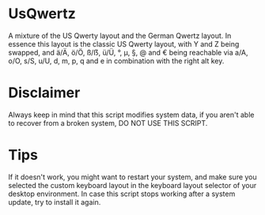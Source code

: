 # UsQwertz
 A mixture of the US Qwerty layout and the German Qwertz layout.
 In essence this layout is the classic US Qwerty layout, with Y and Z being swapped, and ä/Ä, ö/Ö, ß/ẞ, ü/Ü, °, µ, §, @ and € being reachable via a/A, o/O, s/S, u/U, d, m, p, q and e in combination with the right alt key.
 
# Disclaimer
 Always keep in mind that this script modifies system data, if you aren't able to recover from a broken system, DO NOT USE THIS SCRIPT.

# Tips
 If it doesn't work, you might want to restart your system, and make sure you selected the custom keyboard layout in the keyboard layout selector of your desktop environment.
 In case this script stops working after a system update, try to install it again.
